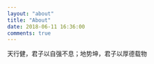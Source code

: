 ```yaml
---
layout: "about"  
title: "About"  
date: 2018-06-11 16:36:00  
comments: true  
---
```


天行健，君子以自强不息；地势坤，君子以厚德载物
